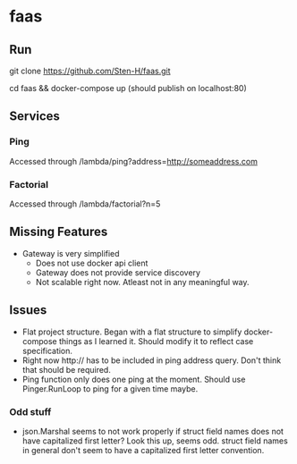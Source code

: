 # faas

## Run
git clone https://github.com/Sten-H/faas.git

cd faas && docker-compose up (should publish on localhost:80)

## Services

### Ping

Accessed through /lambda/ping?address=http://someaddress.com

### Factorial

Accessed through /lambda/factorial?n=5

## Missing Features

* Gateway is very simplified
    * Does not use docker api client
    * Gateway does not provide service discovery
    * Not scalable right now. Atleast not in any meaningful way.

## Issues

* Flat project structure. Began with a flat structure to simplify docker-compose things as I learned it. Should modify it to reflect case specification.
* Right now http:// has to be included in ping address query. Don't think that should be required.
* Ping function only does one ping at the moment. Should use Pinger.RunLoop to ping for a given time maybe.

### Odd stuff

* json.Marshal seems to not work properly if struct field names does not have capitalized first
 letter? Look this up, seems odd. struct field names in general don't seem to have a capitalized
  first letter convention.
